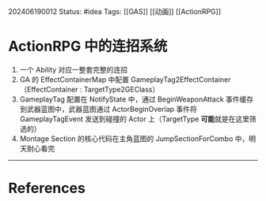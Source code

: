202406190012
Status: #idea 
Tags: [[GAS]] [[动画]] [[ActionRPG]]
# ActionRPG 中的连招系统

1. 一个 Ability 对应一整套完整的连招
2. GA 的 EffectContainerMap 中配置 GameplayTag2EffectContainer （EffectContainer : TargetType2GEClass）
3.  GameplayTag 配置在 NotifyState 中，通过  BeginWeaponAttack 事件缓存到武器蓝图中，武器蓝图通过 ActorBeginOverlap 事件将 GameplayTagEvent 发送到碰撞的 Actor 上（TargetType **可能**就是在这里筛选的）
4.  Montage Section 的核心代码在主角蓝图的 JumpSectionForCombo 中，明天耐心看完

---
# References